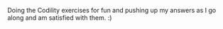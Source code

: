 Doing the Codility exercises for fun and pushing up my answers as I go along and am satisfied with them. :)
